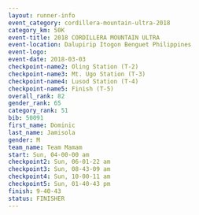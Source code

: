 ```yaml
---
layout: runner-info 
event_category: cordillera-mountain-ultra-2018 
category_km: 50K 
event-title: 2018 CORDILLERA MOUNTAIN ULTRA 
event-location: Dalupirip Itogon Benguet Philippines 
event-logo: 
event-date: 2018-03-03 
checkpoint-name2: Oling Station (T-2) 
checkpoint-name3: Mt. Ugo Station (T-3) 
checkpoint-name4: Lusod Station (T-4) 
checkpoint-name5: Finish (T-5) 
overall_rank: 82
gender_rank: 65
category_rank: 51
bib: 50091
first_name: Dominic
last_name: Jamisola
gender: M
team_name: Team Mamam
start: Sun, 04-00-00 am
checkpoint2: Sun, 06-01-22 am
checkpoint3: Sun, 08-43-09 am
checkpoint4: Sun, 10-00-11 am
checkpoint5: Sun, 01-40-43 pm
finish: 9-40-43
status: FINISHER
---
```

